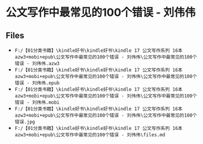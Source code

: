 # 公文写作中最常见的100个错误 - 刘伟伟

## Files

- `F:/【01分类书籍】\kindle好书\kindle好书\kindle 17 公文写作系列 16本 azw3+mobi+epub\公文写作中最常见的100个错误 - 刘伟伟\公文写作中最常见的100个错误 - 刘伟伟.azw3`
- `F:/【01分类书籍】\kindle好书\kindle好书\kindle 17 公文写作系列 16本 azw3+mobi+epub\公文写作中最常见的100个错误 - 刘伟伟\公文写作中最常见的100个错误 - 刘伟伟.epub`
- `F:/【01分类书籍】\kindle好书\kindle好书\kindle 17 公文写作系列 16本 azw3+mobi+epub\公文写作中最常见的100个错误 - 刘伟伟\公文写作中最常见的100个错误 - 刘伟伟.mobi`
- `F:/【01分类书籍】\kindle好书\kindle好书\kindle 17 公文写作系列 16本 azw3+mobi+epub\公文写作中最常见的100个错误 - 刘伟伟\公文写作中最常见的100个错误.jpg`
- `F:/【01分类书籍】\kindle好书\kindle好书\kindle 17 公文写作系列 16本 azw3+mobi+epub\公文写作中最常见的100个错误 - 刘伟伟\files.md`
